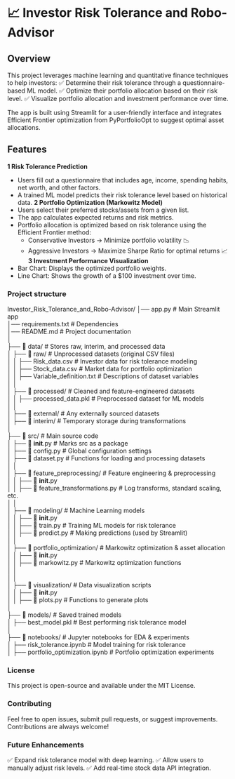 # 📈 Investor Risk Tolerance and Robo-Advisor


## Overview
This project leverages machine learning and quantitative finance techniques to help investors:
✅ Determine their risk tolerance through a questionnaire-based ML model.
✅ Optimize their portfolio allocation based on their risk level.
✅ Visualize portfolio allocation and investment performance over time.

The app is built using Streamlit for a user-friendly interface and integrates Efficient Frontier optimization from PyPortfolioOpt to suggest optimal asset allocations.

## Features
**1️ Risk Tolerance Prediction**
* Users fill out a questionnaire that includes age, income, spending habits, net worth, and other factors.
* A trained ML model predicts their risk tolerance level based on historical data.
**2️ Portfolio Optimization (Markowitz Model)**
* Users select their preferred stocks/assets from a given list.
* The app calculates expected returns and risk metrics.
* Portfolio allocation is optimized based on risk tolerance using the Efficient Frontier method:
    * Conservative Investors → Minimize portfolio volatility 📉
    * Aggressive Investors → Maximize Sharpe Ratio for optimal returns 📈
**3️ Investment Performance Visualization**
* Bar Chart: Displays the optimized portfolio weights.
* Line Chart: Shows the growth of a $100 investment over time.


### Project structure 

Investor_Risk_Tolerance_and_Robo-Advisor/
│── app.py                      # Main Streamlit app  
│── requirements.txt             # Dependencies  
│── README.md                    # Project documentation  
│  
├── 📁 data/                      # Stores raw, interim, and processed data  
│    ├── 📁 raw/                  # Unprocessed datasets (original CSV files)  
│    │    ├── Risk_data.csv       # Investor data for risk tolerance modeling  
│    │    ├── Stock_data.csv      # Market data for portfolio optimization  
│    │    ├── Variable_definition.txt  # Descriptions of dataset variables  
│    │  
│    ├── 📁 processed/             # Cleaned and feature-engineered datasets  
│    │    ├── processed_data.pkl  # Preprocessed dataset for ML models  
│    │  
│    ├── 📁 external/              # Any externally sourced datasets  
│    ├── 📁 interim/               # Temporary storage during transformations  
│  
├── 📁 src/                        # Main source code  
│    ├── 📜 __init__.py            # Marks src as a package  
│    ├── 📜 config.py              # Global configuration settings  
│    ├── 📜 dataset.py             # Functions for loading and processing datasets  
│    │  
│    ├── 📁 feature_preprocessing/  # Feature engineering & preprocessing  
│    │    ├── 📜 __init__.py  
│    │    ├── 📜 feature_transformations.py # Log transforms, standard scaling, etc.  
│    │  
│    ├── 📁 modeling/               # Machine Learning models  
│    │    ├── 📜 __init__.py  
│    │    ├── 📜 train.py           # Training ML models for risk tolerance  
│    │    ├── 📜 predict.py         # Making predictions (used by Streamlit)  
│    │  
│    ├── 📁 portfolio_optimization/  # Markowitz optimization & asset allocation  
│    │    ├── 📜 __init__.py   
│    │    ├── 📜 markowitz.py       # Markowitz optimization functions  
│    │   
│    │  
│    ├── 📁 visualization/          # Data visualization scripts  
│    │    ├── 📜 __init__.py  
│    │    ├── 📜 plots.py           # Functions to generate plots  
│  
├── 📁 models/                     # Saved trained models  
│    ├── best_model.pkl            # Best performing risk tolerance model    
│  
├── 📁 notebooks/                   # Jupyter notebooks for EDA & experiments  
│    ├── risk_tolerance.ipynb       # Model training for risk tolerance  
│    ├── portfolio_optimization.ipynb  # Portfolio optimization experiments  



### License
This project is open-source and available under the MIT License.

### Contributing
Feel free to open issues, submit pull requests, or suggest improvements. Contributions are always welcome!

### Future Enhancements
✅ Expand risk tolerance model with deep learning.
✅ Allow users to manually adjust risk levels.
✅ Add real-time stock data API integration.